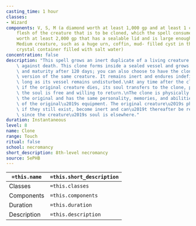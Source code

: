```yaml
---
casting_time: 1 hour
classes:
- Wizard
components: V, S, M (a diamond worth at least 1,000 gp and at least 1 cubic inch of
    flesh of the creature that is to be cloned, which the spell consumes, and a vessel
    worth at least 2,000 gp that has a sealable lid and is large enough to hold a
    Medium creature, such as a huge urn, coffin, mud- filled cyst in the ground, or
    crystal container filled with salt water)
concentration: false
description: "This spell grows an inert duplicate of a living creature as a safeguard\
    \ against death. This clone forms inside a sealed vessel and grows to full size\
    \ and maturity after 120 days; you can also choose to have the clone be a younger\
    \ version of the same creature. It remains inert and endures indefinitely, as\
    \ long as its vessel remains undisturbed.\nAt any time after the clone matures,\
    \ if the original creature dies, its soul transfers to the clone, provided that\
    \ the soul is free and willing to return.\nThe clone is physically identical to\
    \ the original and has the same personality, memories, and abilities, but none\
    \ of the original\u2019s equipment. The original creature\u2019s physical remains,\
    \ if they still exist, become inert and can\u2019t thereafter be restored to life,\
    \ since the creature\u2019s soul is elsewhere."
duration: Instantaneous
level: 8
name: Clone
range: Touch
ritual: false
school: necromancy
short_description: 8th-level necromancy
source: 5ePHB
---
```


| `=this.name` | `=this.short_description` |
| ------------ | ------------------------- |
| Classes      | `=this.classes`           |
| Components   | `=this.components`        |
| Duration     | `=this.duration`          |
| Description  | `=this.description`       |